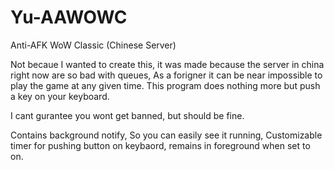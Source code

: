 # Yu-AAWOWC
Anti-AFK WoW Classic (Chinese Server)

Not becaue I wanted to create this, it was made because the server in china right now are so bad with queues, As a forigner it can be near impossible to play the game at any given time.
This program does nothing more but push a key on your keyboard.

I cant gurantee you wont get banned, but should be fine.

Contains background notify, So you can easily see it running, Customizable timer for pushing button on keybaord, remains in foreground when set to on.
